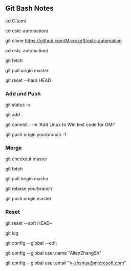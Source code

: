 ## Git Bash Notes

cd C:\omi

cd ostc-automation/

git clone https://github.com/Microsoft/ostc-automation

cd ostc-automation/

git fetch

git pull origin master

git reset --hard HEAD

### Add and Push

git status -s

git add .

git commit . -m 'Add Linux to Win test code for OMI'

git push origin yourbranch -f

### Merge 

git checkout master

git fetch

git pull origin master

git rebase yourbranch

git push origin master

### Reset

git reset --soft HEAD~


git log

git config --global --edit


git config --global user.name "AllenZhangSh"

git config --global user.email "v-zhshua@microsoft.com" 
